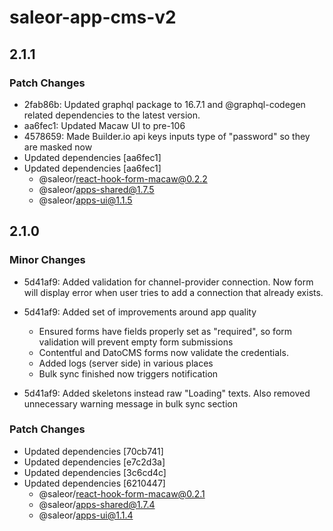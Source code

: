 # saleor-app-cms-v2

## 2.1.1

### Patch Changes

- 2fab86b: Updated graphql package to 16.7.1 and @graphql-codegen related dependencies to the latest version.
- aa6fec1: Updated Macaw UI to pre-106
- 4578659: Made Builder.io api keys inputs type of "password" so they are masked now
- Updated dependencies [aa6fec1]
- Updated dependencies [aa6fec1]
  - @saleor/react-hook-form-macaw@0.2.2
  - @saleor/apps-shared@1.7.5
  - @saleor/apps-ui@1.1.5

## 2.1.0

### Minor Changes

- 5d41af9: Added validation for channel-provider connection. Now form will display error when user tries to add a connection that already exists.
- 5d41af9: Added set of improvements around app quality

  - Ensured forms have fields properly set as "required", so form validation will prevent empty form submissions
  - Contentful and DatoCMS forms now validate the credentials.
  - Added logs (server side) in various places
  - Bulk sync finished now triggers notification

- 5d41af9: Added skeletons instead raw "Loading" texts. Also removed unnecessary warning message in bulk sync section

### Patch Changes

- Updated dependencies [70cb741]
- Updated dependencies [e7c2d3a]
- Updated dependencies [3c6cd4c]
- Updated dependencies [6210447]
  - @saleor/react-hook-form-macaw@0.2.1
  - @saleor/apps-shared@1.7.4
  - @saleor/apps-ui@1.1.4
